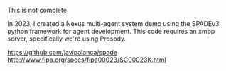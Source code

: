 This is not complete

In 2023, I created a Nexus multi-agent system demo using the SPADEv3 python framework for agent development. This code requires an xmpp server, specifically we're using Prosody.

https://github.com/javipalanca/spade
http://www.fipa.org/specs/fipa00023/SC00023K.html
